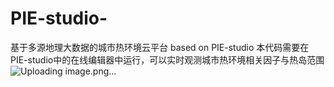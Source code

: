 # PIE-studio-
基于多源地理大数据的城市热环境云平台 based on PIE-studio
本代码需要在PIE-studio中的在线编辑器中运行，可以实时观测城市热环境相关因子与热岛范围
![Uploading image.png…]()
